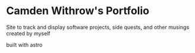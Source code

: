 # Camden Withrow's Portfolio

Site to track and display software projects, side quests, and other musings created by myself

built with astro
